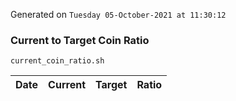 Generated on `Tuesday 05-October-2021 at 11:30:12`

### Current to Target Coin Ratio
`current_coin_ratio.sh`

Date|Current|Target|Ratio
---|---|---|---
